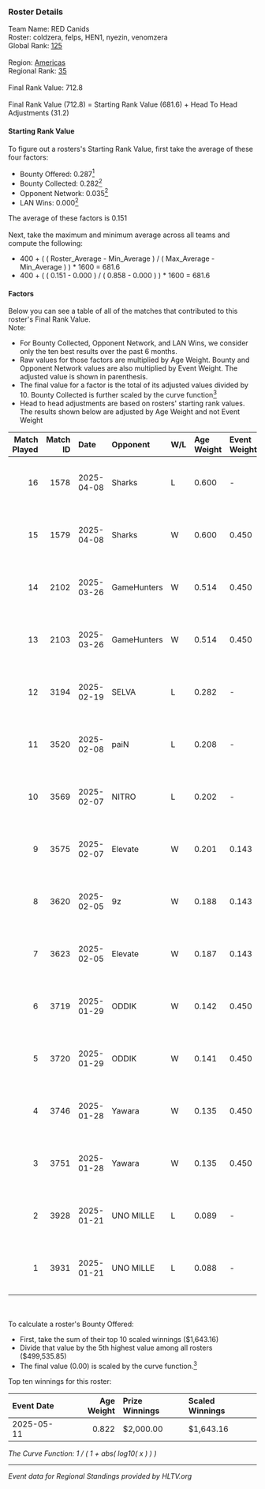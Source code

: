 ### Roster Details<br />
Team Name: RED Canids<br />
Roster: coldzera, felps, HEN1, nyezin, venomzera<br />
Global Rank: [125](../../standings_global_2025_07_07.md)<br />
<br />
Region: [Americas]( ../../standings_americas_2025_07_07.md)<br />
Regional Rank: [35]( ../../standings_americas_2025_07_07.md)<br />
<br />
Final Rank Value:  712.8<br />
<br />
Final Rank Value (712.8) = Starting Rank Value (681.6) + Head To Head Adjustments (31.2)<br />

#### Starting Rank Value<br />
To figure out a rosters's Starting Rank Value, first take the average of these four factors:<br />
- Bounty Offered: 0.287[<sup>1</sup>](#table2)
- Bounty Collected: 0.282[<sup>2</sup>](#table1)
- Opponent Network: 0.035[<sup>2</sup>](#table1)
- LAN Wins: 0.000[<sup>2</sup>](#table1)

The average of these factors is 0.151<br />
<br />
Next, take the maximum and minimum average across all teams and compute the following:<br />
- 400 + ( ( Roster_Average - Min_Average ) / ( Max_Average - Min_Average ) ) * 1600 = 681.6
- 400 + ( ( 0.151 - 0.000 ) / ( 0.858 - 0.000 ) ) * 1600 = 681.6


#### Factors<br />
Below you can see a table of all of the matches that contributed to this roster's Final Rank Value.<br />
Note:<br />

- For Bounty Collected, Opponent Network, and LAN Wins, we consider only the ten best results over the past 6 months.
- Raw values for those factors are multiplied by Age Weight. Bounty and Opponent Network values are also multiplied by Event Weight. The adjusted value is shown in parenthesis.
- The final value for a factor is the total of its adjusted values divided by 10. Bounty Collected is further scaled by the curve function[<sup>3</sup>](#curveFunction)
- Head to head adjustments are based on rosters' starting rank values. The results shown below are adjusted by Age Weight and not Event Weight
<span id="table1"></span><br />


| Match Played | Match ID | Date       | Opponent    | W/L | Age Weight | Event Weight | Bounty Collected | Opponent Network | LAN Wins  | H2H Adj. | Roster                                   |
| -: | -: | :- | :- | :- | :- | :- | :- | :- | :- | -: | :- |
|           16 |     1578 | 2025-04-08 | Sharks      | L   | 0.600      | -            | -                | -                | -         |    -4.41 | coldzera, felps, HEN1, nyezin, venomzera |
|           15 |     1579 | 2025-04-08 | Sharks      | W   | 0.600      | 0.450        | 0.059 (0.016)    | 0.688 (0.186)    | 0 (0.000) |    14.82 | coldzera, felps, HEN1, nyezin, venomzera |
|           14 |     2102 | 2025-03-26 | GameHunters | W   | 0.514      | 0.450        | 0.005 (0.001)    | 0.088 (0.020)    | 0 (0.000) |     6.15 | coldzera, felps, HEN1, nyezin, venomzera |
|           13 |     2103 | 2025-03-26 | GameHunters | W   | 0.514      | 0.450        | 0.005 (0.001)    | 0.088 (0.020)    | 0 (0.000) |     6.42 | coldzera, felps, HEN1, nyezin, venomzera |
|           12 |     3194 | 2025-02-19 | SELVA       | L   | 0.282      | -            | -                | -                | -         |    -3.00 | coldzera, felps, HEN1, nyezin, venomzera |
|           11 |     3520 | 2025-02-08 | paiN        | L   | 0.208      | -            | -                | -                | -         |    -0.06 | coldzera, felps, HEN1, nyezin, venomzera |
|           10 |     3569 | 2025-02-07 | NITRO       | L   | 0.202      | -            | -                | -                | -         |    -4.92 | coldzera, felps, HEN1, nyezin, venomzera |
|            9 |     3575 | 2025-02-07 | Elevate     | W   | 0.201      | 0.143        | 0.000 (0.000)    | 0.177 (0.005)    | 0 (0.000) |     1.79 | coldzera, felps, HEN1, nyezin, venomzera |
|            8 |     3620 | 2025-02-05 | 9z          | W   | 0.188      | 0.143        | 0.047 (0.001)    | 0.318 (0.009)    | 0 (0.000) |     3.83 | coldzera, felps, HEN1, nyezin, venomzera |
|            7 |     3623 | 2025-02-05 | Elevate     | W   | 0.187      | 0.143        | 0.000 (0.000)    | 0.177 (0.005)    | 0 (0.000) |     1.66 | coldzera, felps, HEN1, nyezin, venomzera |
|            6 |     3719 | 2025-01-29 | ODDIK       | W   | 0.142      | 0.450        | 0.068 (0.004)    | 0.578 (0.037)    | 0 (0.000) |     3.76 | coldzera, felps, HEN1, nyezin, venomzera |
|            5 |     3720 | 2025-01-29 | ODDIK       | W   | 0.141      | 0.450        | 0.068 (0.004)    | 0.578 (0.037)    | 0 (0.000) |     3.78 | coldzera, felps, HEN1, nyezin, venomzera |
|            4 |     3746 | 2025-01-28 | Yawara      | W   | 0.135      | 0.450        | 0.003 (0.000)    | 0.221 (0.013)    | 0 (0.000) |     2.23 | coldzera, felps, HEN1, nyezin, venomzera |
|            3 |     3751 | 2025-01-28 | Yawara      | W   | 0.135      | 0.450        | 0.003 (0.000)    | 0.221 (0.013)    | 0 (0.000) |     2.26 | coldzera, felps, HEN1, nyezin, venomzera |
|            2 |     3928 | 2025-01-21 | UNO MILLE   | L   | 0.089      | -            | -                | -                | -         |    -1.56 | coldzera, felps, HEN1, nyezin, venomzera |
|            1 |     3931 | 2025-01-21 | UNO MILLE   | L   | 0.088      | -            | -                | -                | -         |    -1.57 | coldzera, felps, HEN1, nyezin, venomzera |

<br />
<span id="table2"></span><br />
To calculate a roster's Bounty Offered:<br />

- First, take the sum of their top 10 scaled winnings ($1,643.16)
- Divide that value by the 5th highest value among all rosters ($499,535.85)
- The final value (0.00) is scaled by the curve function.[<sup>3</sup>](#curveFunction)

Top ten winnings for this roster:<br />

| Event Date | Age Weight | Prize Winnings | Scaled Winnings |
| :- | -: | :- | :- |
| 2025-05-11 |      0.822 | $2,000.00      | $1,643.16       |


<span id="curveFunction"></span>_The Curve Function: 1 / ( 1 + abs( log10( x ) ) )_<br />

---
_Event data for Regional Standings provided by HLTV.org_<br />
